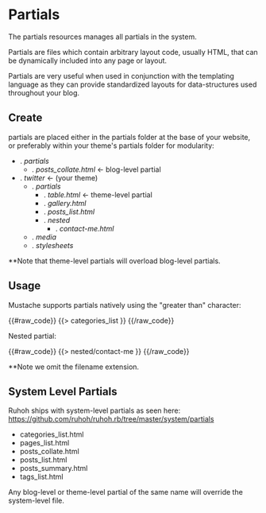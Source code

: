 # Partials

The partials resources manages all partials in the system.

Partials are files which contain arbitrary layout code, usually HTML, that can be dynamically included
into any page or layout.

Partials are very useful when used in conjunction with the templating language as they can provide 
standardized layouts for data-structures used throughout your blog.

## Create

partials are placed either in the partials folder at the base of your website, or preferably within your theme's partials folder for modularity:

<ul class="folder-tree">
  <li class="endpoint">
    <span class="ui-silk inline ui-silk-folder">.</span> <em>partials</em>
    <ul>
      <li><span class="ui-silk inline ui-silk-page-white-text">.</span> <em>posts_collate.html</em> &larr; blog-level partial</li>
    </ul>
  </li>
  <li class="endpoint">
    <span class="ui-silk inline ui-silk-folder">.</span> <em>twitter</em> &larr; (your theme)
    <ul>
      <li>
        <span class="ui-silk inline ui-silk-folder">.</span> <em>partials</em>
        <ul>
          <li><span class="ui-silk inline ui-silk-page-white-text">.</span> <em>table.html</em> &larr; theme-level partial</li>
          <li><span class="ui-silk inline ui-silk-page-white-text">.</span> <em>gallery.html</em></li>
          <li><span class="ui-silk inline ui-silk-page-white-text">.</span> <em>posts_list.html</em></li>
          <li>
            <span class="ui-silk inline ui-silk-folder">.</span> <em>nested</em>
            <ul>
              <li><span class="ui-silk inline ui-silk-page-white-text">.</span> <em>contact-me.html</em></li>
            </ul>
          </li>
        </ul>
      </li>
      <li><span class="ui-silk inline ui-silk-folder">.</span> <em>media</em></li>
      <li><span class="ui-silk inline ui-silk-folder">.</span> <em>stylesheets</em></li>
    </ul> 
  </li>
</ul>

**Note that theme-level partials will overload blog-level partials.


## Usage

Mustache supports partials natively using the "greater than" character:

{{#raw_code}}
  {{> categories_list }}
{{/raw_code}}

Nested partial:

{{#raw_code}}
  {{> nested/contact-me }}
{{/raw_code}}

**Note we omit the filename extension.

## System Level Partials

Ruhoh ships with system-level partials as seen here: https://github.com/ruhoh/ruhoh.rb/tree/master/system/partials

- categories_list.html
- pages_list.html
- posts_collate.html
- posts_list.html
- posts_summary.html
- tags_list.html

Any blog-level or theme-level partial of the same name will override the system-level file.

